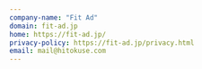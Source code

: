 ```yaml
---
company-name: "Fit Ad"
domain: fit-ad.jp
home: https://fit-ad.jp/
privacy-policy: https://fit-ad.jp/privacy.html
email: mail@hitokuse.com
---
```




